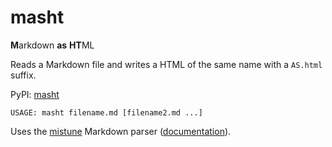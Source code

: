 # masht

**M**arkdown **as** **HT**ML

Reads a Markdown file and writes a HTML of the same name with a `AS.html` suffix.

PyPI: [masht](https://pypi.org/project/masht/)

```console
USAGE: masht filename.md [filename2.md ...]
```

Uses the [mistune](https://pypi.org/project/mistune/) Markdown parser ([documentation](https://mistune.lepture.com/en/latest/)).
